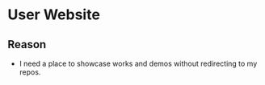 # User Website

## Reason
- I need a place to showcase works and demos without redirecting to my repos.
